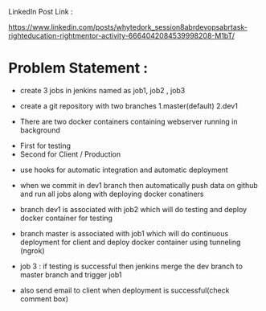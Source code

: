 LinkedIn Post Link : 

https://www.linkedin.com/posts/whytedork_session8abrdevopsabrtask-righteducation-rightmentor-activity-6664042084539998208-M1bT/

# Problem Statement :
+ create 3 jobs in jenkins named as job1, job2 , job3
+ create a git repository with two branches
1.master(default)
2.dev1

+ There are two docker containers containing webserver running in background
* First for testing
* Second for Client / Production

+ use hooks for automatic integration and automatic deployment

+ when we commit in dev1 branch then automatically push data on github and run all jobs along with deploying docker conatiners

+ branch dev1 is associated with job2 which will do testing and deploy docker container for testing

+ branch master is associated with job1 which will do continuous deployment for client and deploy docker container using tunneling (ngrok)

+ job 3 : if testing is successful then jenkins merge the dev branch to master branch and trigger job1
+ also send email to client when deployment is successful(check comment box)
